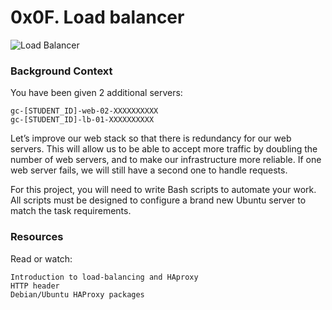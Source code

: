 # 0x0F. Load balancer

![Load Balancer](https://s3.amazonaws.com/intranet-projects-files/holbertonschool-sysadmin_devops/275/qfdked8.png)

### Background Context

You have been given 2 additional servers:

    gc-[STUDENT_ID]-web-02-XXXXXXXXXX
    gc-[STUDENT_ID]-lb-01-XXXXXXXXXX

Let’s improve our web stack so that there is redundancy for our web servers. This will allow us to be able to accept more traffic by doubling the number of web servers, and to make our infrastructure more reliable. If one web server fails, we will still have a second one to handle requests.

For this project, you will need to write Bash scripts to automate your work. All scripts must be designed to configure a brand new Ubuntu server to match the task requirements.

### Resources

Read or watch:

    Introduction to load-balancing and HAproxy
    HTTP header
    Debian/Ubuntu HAProxy packages

